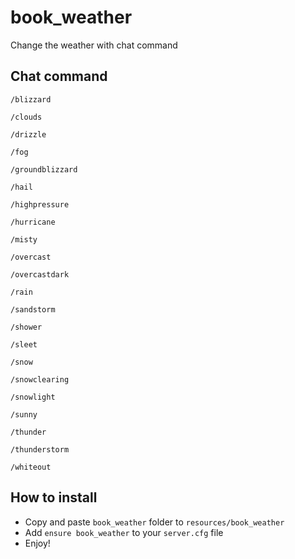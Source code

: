 # book_weather
Change the weather with chat command

## Chat command
```/blizzard ```	

```/clouds ```

```/drizzle ```	

```/fog ```	

```/groundblizzard ```	

```/hail ```	

```/highpressure ```	

```/hurricane ```	

```/misty ```	

```/overcast ```	

```/overcastdark ```	

```/rain	 ```

```/sandstorm ```	

```/shower	 ```

```/sleet	 ```

```/snow	 ```

```/snowclearing	 ```

```/snowlight	 ```

```/sunny	 ```

```/thunder	 ```

```/thunderstorm	 ```

```/whiteout ```	

## How to install
* Copy and paste ```book_weather``` folder to ```resources/book_weather```
* Add ```ensure book_weather``` to your ```server.cfg``` file
* Enjoy!

